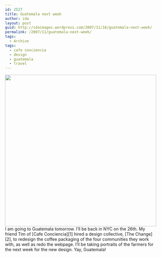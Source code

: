 ```yaml
---
id: 2527
title: Guatemala next week
author: ida
layout: post
guid: http://idaimages.wordpress.com/2007/11/16/guatemala-next-week/
permalink: /2007/11/guatemala-next-week/
tags:
  - Archive
tags:
  - cafe conciencia
  - design
  - guatemala
  - travel
---
```

<img src="http://a.parsons.edu/~ibenedetto/bootcamp/images/sa/06-01-08Toasting49.jpg" width="500" />  
I am going to Guatemala tomorrow. I&#8217;ll be back in NYC on the 26th. My friend Tim of [Cafe Conciencia][1] hired a design collective, [The Change][2], to redesign the coffee packaging of the four communities they work with, as well as redo the webpage. I&#8217;ll be taking portraits of the farmers for the next week for the new design. Yay, Guatemala!

 [1]: http://www.cafeconciencia.org/
 [2]: http://www.thechangestrategy.com/